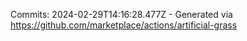 Commits: 2024-02-29T14:16:28.477Z - Generated via https://github.com/marketplace/actions/artificial-grass
<br>
